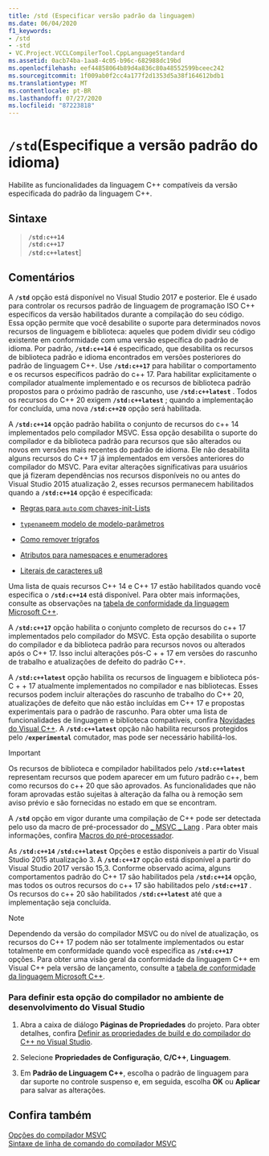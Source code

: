 ```yaml
---
title: /std (Especificar versão padrão da linguagem)
ms.date: 06/04/2020
f1_keywords:
- /std
- -std
- VC.Project.VCCLCompilerTool.CppLanguageStandard
ms.assetid: 0acb74ba-1aa8-4c05-b96c-682988dc19bd
ms.openlocfilehash: eef44858064b89d4a836c80a48552599bceec242
ms.sourcegitcommit: 1f009ab0f2cc4a177f2d1353d5a38f164612bdb1
ms.translationtype: MT
ms.contentlocale: pt-BR
ms.lasthandoff: 07/27/2020
ms.locfileid: "87223818"
---
```

# <a name="std-specify-language-standard-version"></a>`/std`(Especifique a versão padrão do idioma)

Habilite as funcionalidades da linguagem C++ compatíveis da versão especificada do padrão da linguagem C++.

## <a name="syntax"></a>Sintaxe

> **`/std:c++14`**\
> **`/std:c++17`**\
> **`/std:c++latest`**]

## <a name="remarks"></a>Comentários

A **`/std`** opção está disponível no Visual Studio 2017 e posterior. Ele é usado para controlar os recursos padrão de linguagem de programação ISO C++ específicos da versão habilitados durante a compilação do seu código. Essa opção permite que você desabilite o suporte para determinados novos recursos de linguagem e biblioteca: aqueles que podem dividir seu código existente em conformidade com uma versão específica do padrão de idioma. Por padrão, **`/std:c++14`** é especificado, que desabilita os recursos de biblioteca padrão e idioma encontrados em versões posteriores do padrão de linguagem C++. Use **`/std:c++17`** para habilitar o comportamento e os recursos específicos padrão do c++ 17. Para habilitar explicitamente o compilador atualmente implementado e os recursos de biblioteca padrão propostos para o próximo padrão de rascunho, use **`/std:c++latest`** . Todos os recursos do C++ 20 exigem **`/std:c++latest`** ; quando a implementação for concluída, uma nova **`/std:c++20`** opção será habilitada.

A **`/std:c++14`** opção padrão habilita o conjunto de recursos do c++ 14 implementados pelo compilador MSVC. Essa opção desabilita o suporte do compilador e da biblioteca padrão para recursos que são alterados ou novos em versões mais recentes do padrão de idioma. Ele não desabilita alguns recursos do C++ 17 já implementados em versões anteriores do compilador do MSVC. Para evitar alterações significativas para usuários que já fizeram dependências nos recursos disponíveis no ou antes do Visual Studio 2015 atualização 2, esses recursos permanecem habilitados quando a **`/std:c++14`** opção é especificada:

- [Regras para `auto` com chaves-init-Lists](https://wg21.link/n3922)

- [`typename`em modelo de modelo-parâmetros](https://wg21.link/n4051)

- [Como remover trígrafos](https://wg21.link/n4086)

- [Atributos para namespaces e enumeradores](https://wg21.link/n4266)

- [Literais de caracteres u8](https://wg21.link/n4267)

Uma lista de quais recursos C++ 14 e C++ 17 estão habilitados quando você especifica o **`/std:c++14`** está disponível. Para obter mais informações, consulte as observações na [tabela de conformidade da linguagem Microsoft C++](../../overview/visual-cpp-language-conformance.md).

A **`/std:c++17`** opção habilita o conjunto completo de recursos do c++ 17 implementados pelo compilador do MSVC. Esta opção desabilita o suporte do compilador e da biblioteca padrão para recursos novos ou alterados após o C++ 17. Isso inclui alterações pós-C + + 17 em versões do rascunho de trabalho e atualizações de defeito do padrão C++.

A **`/std:c++latest`** opção habilita os recursos de linguagem e biblioteca pós-C + + 17 atualmente implementados no compilador e nas bibliotecas. Esses recursos podem incluir alterações do rascunho de trabalho do C++ 20, atualizações de defeito que não estão incluídas em C++ 17 e propostas experimentais para o padrão de rascunho. Para obter uma lista de funcionalidades de linguagem e biblioteca compatíveis, confira [Novidades do Visual C++](../../overview/what-s-new-for-visual-cpp-in-visual-studio.md). A **`/std:c++latest`** opção não habilita recursos protegidos pelo **`/experimental`** comutador, mas pode ser necessário habilitá-los.

> [!IMPORTANT]
> Os recursos de biblioteca e compilador habilitados pelo **`/std:c++latest`** representam recursos que podem aparecer em um futuro padrão c++, bem como recursos do c++ 20 que são aprovados. As funcionalidades que não foram aprovadas estão sujeitas à alteração da falha ou à remoção sem aviso prévio e são fornecidas no estado em que se encontram.

A **`/std`** opção em vigor durante uma compilação de C++ pode ser detectada pelo uso da macro de pré-processador do [ \_ MSVC \_ Lang](../../preprocessor/predefined-macros.md) . Para obter mais informações, confira [Macros do pré-processador](../../preprocessor/predefined-macros.md).

As **`/std:c++14`** **`/std:c++latest`** Opções e estão disponíveis a partir do Visual Studio 2015 atualização 3. A **`/std:c++17`** opção está disponível a partir do Visual Studio 2017 versão 15,3. Conforme observado acima, alguns comportamentos padrão do C++ 17 são habilitados pela **`/std:c++14`** opção, mas todos os outros recursos do c++ 17 são habilitados pelo **`/std:c++17`** . Os recursos do c++ 20 são habilitados **`/std:c++latest`** até que a implementação seja concluída.

> [!NOTE]
> Dependendo da versão do compilador MSVC ou do nível de atualização, os recursos do C++ 17 podem não ser totalmente implementados ou estar totalmente em conformidade quando você especifica as **`/std:c++17`** opções. Para obter uma visão geral da conformidade da linguagem C++ em Visual C++ pela versão de lançamento, consulte a [tabela de conformidade da linguagem Microsoft C++](../../overview/visual-cpp-language-conformance.md).

### <a name="to-set-this-compiler-option-in-the-visual-studio-development-environment"></a>Para definir esta opção do compilador no ambiente de desenvolvimento do Visual Studio

1. Abra a caixa de diálogo **Páginas de Propriedades** do projeto. Para obter detalhes, confira [Definir as propriedades de build e do compilador do C++ no Visual Studio](../working-with-project-properties.md).

1. Selecione **Propriedades de Configuração**, **C/C++**, **Linguagem**.

1. Em **Padrão de Linguagem C++**, escolha o padrão de linguagem para dar suporte no controle suspenso e, em seguida, escolha **OK** ou **Aplicar** para salvar as alterações.

## <a name="see-also"></a>Confira também

[Opções do compilador MSVC](compiler-options.md)<br/>
[Sintaxe de linha de comando do compilador MSVC](compiler-command-line-syntax.md)
